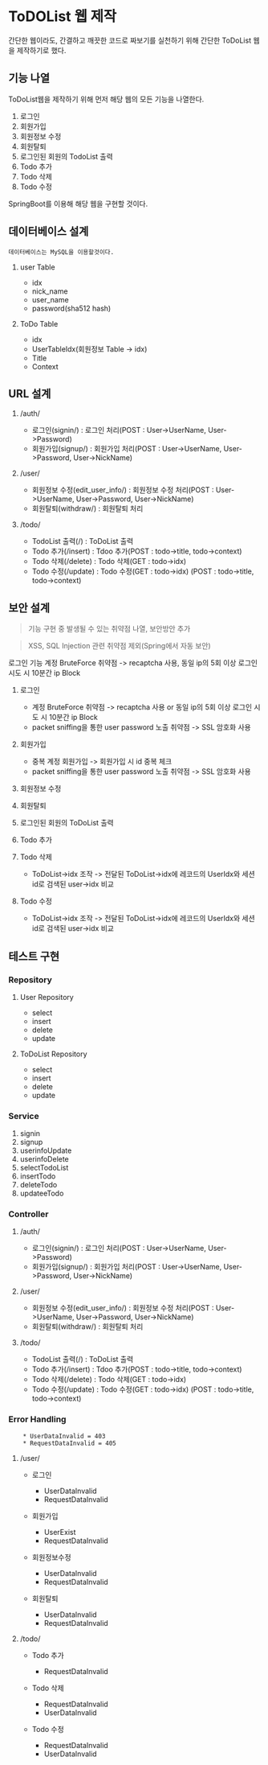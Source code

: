 # ToDOList 웹 제작

간단한 웹이라도, 간결하고 깨끗한 코드로 짜보기를 실천하기 위해 간단한 ToDoList 웹을 제작하기로 했다.

## 기능 나열

ToDoList웹을 제작하기 위해 먼저 해당 웹의 모든 기능을 나열한다.

1. 로그인
2. 회원가입
4. 회원정보 수정
5. 회원탈퇴
6. 로그인된 회원의 TodoList 출력
7. Todo 추가
8. Todo 삭제
9. Todo 수정

SpringBoot를 이용해 해당 웹을 구현할 것이다.

## 데이터베이스 설계

    데이터베이스는 MySQL을 이용할것이다.

1. user Table
    * idx
    * nick_name
    * user_name
    * password(sha512 hash)

2. ToDo Table
    * idx
    * UserTableIdx(회원정보 Table -> idx)
    * Title
    * Context

## URL 설계

1. /auth/
    * 로그인(signin/) : 로그인 처리(POST : User->UserName, User->Password)
    * 회원가입(signup/) : 회원가입 처리(POST : User->UserName, User->Password, User->NickName)

2. /user/
    * 회원정보 수정(edit_user_info/) : 회원정보 수정 처리(POST : User->UserName, User->Password, User->NickName)
    * 회원탈퇴(withdraw/) : 회원탈퇴 처리

3.  /todo/
    * TodoList 출력(/) : ToDoList 출력
    * Todo 추가(/insert) : Tdoo 추가(POST : todo->title, todo->context)
    * Todo 삭제(/delete) : Todo 삭제(GET : todo->idx)
    * Todo 수정(/update) : Todo 수정(GET : todo->idx)
    (POST : todo->title, todo->context)

## 보안 설계
> 기능 구현 중 발생될 수 있는 취약점 나열, 보안방안 추가

> XSS, SQL Injection 관련 취약점 제외(Spring에서 자동 보안)

로그인 기능 계정 BruteForce 취약점 -> recaptcha 사용, 동일 ip의 5회 이상 로그인 시도 시 10분간 ip Block

1. 로그인
    * 계정 BruteForce 취약점 -> recaptcha 사용 or 동일 ip의 5회 이상 로그인 시도 시 10분간 ip Block
    * packet sniffing을 통한 user password 노출 취약점 -> SSL 암호화 사용 

2. 회원가입
    * 중복 계정 회원가입 -> 회원가입 시 id 중복 체크
    * packet sniffing을 통한 user password 노출 취약점 -> SSL 암호화 사용 

4. 회원정보 수정

5. 회원탈퇴

6. 로그인된 회원의 ToDoList 출력

7. Todo 추가

8. Todo 삭제
    * ToDoList->idx 조작 -> 전달된 ToDoList->idx에 레코드의 UserIdx와 세션 id로 검색된 user->idx 비교

9. Todo 수정
    * ToDoList->idx 조작 -> 전달된 ToDoList->idx에 레코드의 UserIdx와 세션 id로 검색된 user->idx 비교

## 테스트 구현

### Repository
    
1. User Repository
    * select
    * insert
    * delete
    * update


2. ToDoList Repository
    * select
    * insert
    * delete
    * update

### Service

1. signin
2. signup
4. userinfoUpdate
5. userinfoDelete
6. selectTodoList
7. insertTodo
8. deleteTodo
9. updateeTodo

### Controller

1. /auth/
    * 로그인(signin/) : 로그인 처리(POST : User->UserName, User->Password)
    * 회원가입(signup/) : 회원가입 처리(POST : User->UserName, User->Password, User->NickName)

2. /user/
    * 회원정보 수정(edit_user_info/) : 회원정보 수정 처리(POST : User->UserName, User->Password, User->NickName)
    * 회원탈퇴(withdraw/) : 회원탈퇴 처리

3.  /todo/
    * TodoList 출력(/) : ToDoList 출력
    * Todo 추가(/insert) : Tdoo 추가(POST : todo->title, todo->context)
    * Todo 삭제(/delete) : Todo 삭제(GET : todo->idx)
    * Todo 수정(/update) : Todo 수정(GET : todo->idx)
    (POST : todo->title, todo->context)

### Error Handling

        * UserDataInvalid = 403
        * RequestDataInvalid = 405


1. /user/

    * 로그인
        * UserDataInvalid
        * RequestDataInvalid
    
    * 회원가입
        * UserExist
        * RequestDataInvalid

    * 회원정보수정
        * UserDataInvalid
        * RequestDataInvalid

    * 회원탈퇴
        * UserDataInvalid
        * RequestDataInvalid

2. /todo/
    * Todo 추가
        * RequestDataInvalid
    
    * Todo 삭제
        * RequestDataInvalid
        * UserDataInvalid
    
    * Todo 수정
        * RequestDataInvalid
        * UserDataInvalid
    